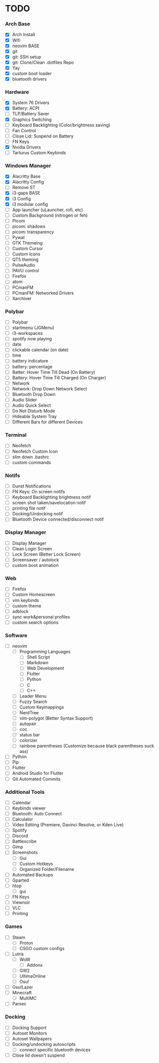 # TODO

### Arch Base
- [x] Arch Install
- [x] Wifi
- [x] neovim BASE
- [x] git
- [x] git: SSH setup
- [x] git: Clone/Clean .dotfiles Repo
- [x] Yay
- [x] custom boot loader
- [x] bluetooth drivers
### Hardware
- [x] System 76 Drivers
- [x] Battery: ACPI
- [ ] TLP/Battery Saver
- [x] Graphics Switching
- [ ] Keyboard Backlighting (Color/brightness saving)
- [ ] Fan Control
- [ ] Close Lid: Suspend on Battery
- [ ] FN Keys
- [x] Nvidia Drivers
- [ ] Tarturus Custom Keybinds
### Windows Manager
- [x] Alacritty Base
- [x] Alacritty Config
- [ ] Remove ST
- [x] i3-gaps BASE
- [x] i3 Config
- [x] i3 modular config
- [ ] App launcher (uLauncher, rofi, etc)
- [ ] Custom Background (nitrogen or feh)
- [ ] Picom
- [ ] picom: shadows
- [ ] picom: transparency
- [ ] Pywal
- [ ] GTK Themeing
- [ ] Custom Cursor
- [ ] Custom Icons
- [ ] QT5 theming
- [ ] PulseAudio
- [ ] PAVU control
- [ ] Firefox
- [ ] atom
- [ ] PCmanFM
- [ ] PCmanFM: Networked Drivers
- [ ] Xarchiver
### Polybar
- [ ] Polybar
- [ ] startmenu (JGMenu)
- [ ] i3-workspaces
- [ ] spotify now playing
- [ ] date
- [ ] clickable calendar (on date)
- [ ] time
- [ ] battery indicatore
- [ ] battery: percentage
- [ ] Batter: Hover Time Till Dead (On Battery)
- [ ] Battery: Hover Time Till Charged (On Charger)
- [ ] Network
- [ ] Network: Drop Down Network Select
- [ ] Bluetooth Drop Down
- [ ] Audio Slider
- [ ] Audio Quick Select
- [ ] Do Not Disturb Mode
- [ ] Hideable System Tray
- [ ] Different Bars for different Devices
### Terminal
- [ ] Neofetch
- [ ] Neofetch Custom Icon
- [ ] slim down .bashrc
- [ ] custom commands
### Notifs
- [ ] Dunst Notifications
- [ ] FN Keys: On screen notifs
- [ ] Keyboard Backlighting brightness notif
- [ ] screen shot taken/savelocation notif
- [ ] printing file notif
- [ ] Docking/Undocking notif
- [ ] Bluetooth Device connected/disconnect notif
### Display Manager
- [ ] Display Manager
- [ ] Clean Login Screen
- [ ] Lock Screen (Better Lock Screen)
- [ ] Screensaver / autolock
- [ ] custom boot animation
### Web
- [ ] Firefox
- [ ] Custom Homescreen
- [ ] vim keybinds
- [ ] custom theme
- [ ] adblock
- [ ] sync work&personal profiles
- [ ] custom search options
### Software
- [ ] neovim
	- [ ] Programming Languages
		- [ ] Shell Script
		- [ ] Markdown
		- [ ] Web Development
		- [ ] Flutter
		- [ ] Python
		- [ ] C
		- [ ] C++
	- [ ] Leader Menu
	- [ ] Fuzzy Search
	- [ ] Custom Keymappings
	- [ ] NerdTree
	- [ ] vim-polygot (Better Syntax Support)
	- [ ] autopair
	- [ ] coc
	- [ ] status bar
	- [ ] colorizer
	- [ ] rainbow parentheses (Customize because black parentheses suck ass)
- [ ] Python
- [ ] Pip
- [ ] Flutter
- [ ] Android Studio for Flutter
- [ ] Git Automated Commits
### Additional Tools
- [ ] Calendar
- [ ] Keybinds viewer
- [ ] Bluetooth: Auto Connect
- [ ] Calculator
- [ ] Video Editing (Premiere, Davinci Resolve, or Kden Live)
- [ ] Spotify
- [ ] Discord
- [ ] Battlescribe
- [ ] Gimp
- [ ] Screenshots
	- [ ] Gui
	- [ ] Custom Hotkeys
	- [ ] Organized Folder/Filename
- [ ] Automated Backups
- [ ] Gparted
- [ ] htop
	- [ ] gui
- [ ] FN Keys
- [ ] Viewnoir
- [ ] VLC
- [ ] Printing
### Games
- [ ] Steam
	- [ ] Proton
	- [ ] CSGO custom configs
- [ ] Lutris
	- [ ] WoW
		- [ ] Addons
	- [ ] GW2
	- [ ] UltimaOnline
	- [ ] Osu!
- [ ] Osu!Lazer
- [ ] Minecraft
	- [ ] MultiMC
- [ ] Parsec
### Docking
- [ ] Docking Support
- [ ] Autoset Monitors
- [ ] Autoset Wallpapers
- [ ] Docking/undocking autoscripts
	- [ ] connect specific bluetooth devices
- [ ] Close lid doesn't suspend
